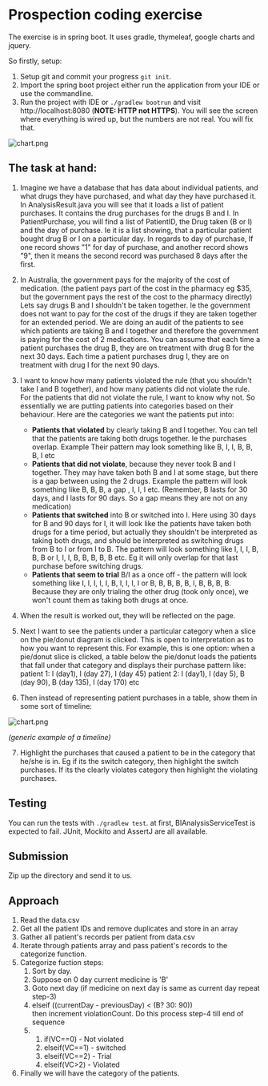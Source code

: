 # Prospection coding exercise #

The exercise is in spring boot. It uses gradle, thymeleaf, google charts and jquery.

So firstly, setup:

1. Setup git and commit your progress `git init`.
2. Import the spring boot project either run the application from your IDE or use the commandline.
3. Run the project with IDE or `./gradlew bootrun` and visit http://localhost:8080 (**NOTE: HTTP not HTTPS**). You will see the screen where everything is wired up, but the numbers are not real. You will fix that.

![chart.png](https://teamprospection.bitbucket.io/prospection-coding-exercise/3895287186-chart.png)
     
## The task at hand: ##
1. Imagine we have a database that has data about individual patients, and what drugs they have purchased, and what day they have purchased it.
    In AnalysisResult.java you will see that it loads a list of patient purchases. It contains the drug purchases for the drugs B and I.
    In PatientPurchase, you will find a list of PatientID, the Drug taken (B or I) and the day of purchase.
    Ie it is a list showing, that a particular patient bought drug B or I on a particular day.
    In regards to day of purchase, If one record shows "1" for day of purchase, and another record shows "9", then it means the second record was purchased 8 days after the first. 
 
2. In Australia, the government pays for the majority of the cost of medication. (the patient pays part of the cost in the pharmacy eg $35, but the government pays the rest of the cost to the pharmacy directly)
Lets say drugs B and I shouldn't be taken together. Ie the government does not want to pay for the cost of the drugs if they are taken together for an extended period.
We are doing an audit of the patients to see which patients are taking B and I together and therefore the government is paying for the cost of 2 medications.
You can assume that each time a patient purchases the drug B, they are on treatment with drug B for the next 30 days. Each time a patient purchases drug I, they are on treatment with drug I for the next 90 days.
 
3. I want to know how many patients violated the rule (that you shouldn't take I and B together), and how many patients did not violate the rule.
For the patients that did not violate the rule, I want to know why not.
So essentially we are putting patients into categories based on their behaviour. Here are the categories we want the patients put into:
    * **Patients that violated** by clearly taking B and I together. You can tell that the patients are taking both drugs together. Ie the purchases overlap. Example Their pattern may look something like B, I, I, B, B, B, I etc
    * **Patients that did not violate**, because they never took B and I together. They may have taken both B and I at some stage, but there is a gap between using the 2 drugs. Example the pattern will look something like B, B, B, a gap , I, I, I etc. (Remember, B lasts for 30 days, and I lasts for 90 days. So a gap means they are not on any medication)
    * **Patients that switched** into B or switched into I. Here using 30 days for B and 90 days for I, it will look like the patients have taken both drugs for a time period, but actually they shouldn't be interpreted as taking both drugs, and should be interpreted as switching drugs from B to I or from I to B. The pattern will look something like I, I, I, B, B, B or I, I, I, B, B, B, B, B etc. Eg it will only overlap for that last purchase before switching drugs.
    * **Patients that seem to trial** B/I as a once off - the pattern will look something like I, I, I, I, I, B, I, I, I, I or B, B, B, B, B, I, B, B, B, B. Because they are only trialing the other drug (took only once), we won't count them as taking both drugs at once.

4. When the result is worked out, they will be reflected on the page. 
 
5. Next I want to see the patients under a particular category when a slice on the pie/donut diagram is clicked.
    This is open to interpretation as to how you want to represent this.
    For example, this is one option: when a pie/donut slice is clicked, a table below the pie/donut loads the patients that fall under that category and displays their purchase pattern like:
    patient 1: I (day1), I (day 27), I (day 45)
    patient 2: I (day1), I (day 5), B (day 90), B (day 135), I (day 170) etc
 
6. Then instead of representing patient purchases in a table, show them in some sort of timeline:

 ![chart.png](https://teamprospection.bitbucket.io/prospection-coding-exercise/timeline.png)

*(generic example of a timeline)*
 
7. Highlight the purchases that caused a patient to be in the category that he/she is in. Eg if its the switch category, then highlight the switch purchases. If its the clearly violates category then highlight the violating purchases.

## Testing

You can run the tests with `./gradlew test`. at first, BIAnalysisServiceTest is expected to fail. JUnit, Mockito and AssertJ are all available.

## Submission

Zip up the directory and send it to us.

## Approach

1. Read the data.csv
2. Get all the patient IDs and remove duplicates and store in an array
3. Gather all patient's records per patient from data.csv
4. Iterate through patients array  and pass patient's records to the categorize function.
5. Categorize fuction steps:
    1. Sort by day.
    2. Suppose on 0 day current medicine is 'B'
    3. Goto next day (if medicine on next day is same as current day repeat step-3)
    4. elseif ((currentDay - previousDay) < (B? 30: 90))     
       then increment violationCount.
       Do this process step-4 till end of sequence
    5. 1. if(VC==0) - Not violated
       2. elseif(VC==1) - switched
       3. elseif(VC==2) - Trial
       4. elseif(VC>2) - Violated
6. Finally we will have the category of the patients. 
    